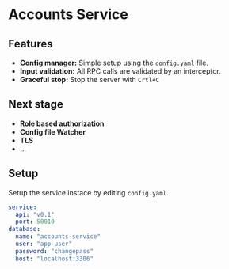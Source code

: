 # Accounts Service

## Features

* **Config manager:** Simple setup using the `config.yaml` file.
* **Input validation:** All RPC calls are validated by an interceptor.
* **Graceful stop:** Stop the server with `Crtl+C`

## Next stage

* **Role based authorization**
* **Config file Watcher**
* **TLS**
* ...

## Setup

Setup the service instace by editing `config.yaml`.

``` yaml
service:
  api: "v0.1"
  port: 50010
database:
  name: "accounts-service"
  user: "app-user"
  password: "changepass"
  host: "localhost:3306"
```
